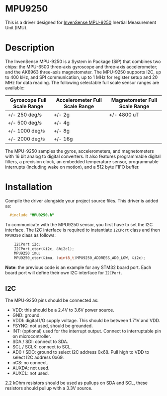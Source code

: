 # MPU9250

This is a driver designed for [InvenSense MPU-9250](https://invensense.tdk.com/products/motion-tracking/9-axis/mpu-9250/) Inertial Measurement Unit (IMU).

# Description

The InvenSense MPU-9250 is a System in Package (SiP) that combines two chips: 
the MPU-6500 three-axis gyroscope and three-axis accelerometer; and the AK8963 
three-axis magnetometer. The MPU-9250 supports I2C, up to 400 kHz, and SPI communication, 
up to 1 MHz for register setup and 20 MHz for data reading. 
The following selectable full scale sensor ranges are available:

| Gyroscope Full Scale Range | Accelerometer Full Scale Range | Magnetometer Full Scale Range |
| --- | --- | ---  |
| +/- 250 deg/s  | +/- 2g  | +/- 4800 uT |
| +/- 500 deg/s  | +/- 4g  | |
| +/- 1000 deg/s | +/- 8g  | |
| +/- 2000 deg/s | +/- 16g | |

The MPU-9250 samples the gyros, accelerometers, and magnetometers with 16 bit analog to 
digital converters. It also features programmable digital filters, a precision clock, 
an embedded temperature sensor, programmable interrupts (including wake on motion), 
and a 512 byte FIFO buffer.

# Installation

Compile the driver alongside your project source files. This driver is added as:
```C
  #include "MPU9250.h"
```
To communicate with the MPU9250 sensor, you first have to set the I2C interface. 
The I2C interface is required to instantiate `I2CPort` class and then `MPU9250` class as follows:
```C
    I2CPort i2c;
    I2CPort_ctor(&i2c, &hi2c1);
    MPU9250 imu;
    MPU9250_ctor(&imu, (uint8_t)MPU9250_ADDRESS_AD0_LOW, &i2c);
```
**Note**: the previous code is an example for any STM32 board port. Each board port will
define their own I2C interface for `I2CPort`.

## I2C

The MPU-9250 pins should be connected as:
   * VDD: this should be a 2.4V to 3.6V power source.
   * GND: ground.
   * VDDI: digital I/O supply voltage. This should be between 1.71V and VDD.
   * FSYNC: not used, should be grounded.
   * INT: (optional) used for the interrupt output. Connect to interruptable pin on microcontroller.
   * SDA / SDI: connect to SDA.
   * SCL / SCLK: connect to SCL.
   * AD0 / SDO: ground to select I2C address 0x68. Pull high to VDD to select I2C address 0x69.
   * nCS: no connect.
   * AUXDA: not used.
   * AUXCL: not used.

2.2 kOhm resistors should be used as pullups on SDA and SCL, these resistors should pullup with a 3.3V source.
